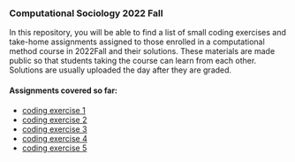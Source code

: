 ### Computational Sociology 2022 Fall 

In this repository, you will be able to find a list of small coding exercises and take-home assignments 
assigned to those enrolled in a computational method course in 2022Fall and their solutions. These materials are made public so that students taking the course can learn from each other. Solutions are usually uploaded the day after they are graded. 

#### Assignments covered so far:

* [coding exercise 1](https://github.com/ruilinchen/compsoc_2022fall/tree/main/exercise1)
* [coding exercise 2](https://github.com/ruilinchen/compsoc_2022fall/tree/main/exercise2)
* [coding exercise 3](https://github.com/ruilinchen/compsoc_2022fall/tree/main/exercise3)
* [coding exercise 4](https://github.com/ruilinchen/compsoc_2022fall/tree/main/exercise4)
* [coding exercise 5](https://github.com/ruilinchen/compsoc_2022fall/tree/main/exercise5)



